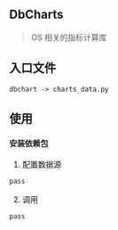 ## DbCharts

> OS 相关的指标计算库


## 入口文件

```
dbchart -> charts_data.py
```

## 使用

#### 安装依赖包

1. 配置数据源

```bash
pass
```

2. 调用

```bash
pass
```
